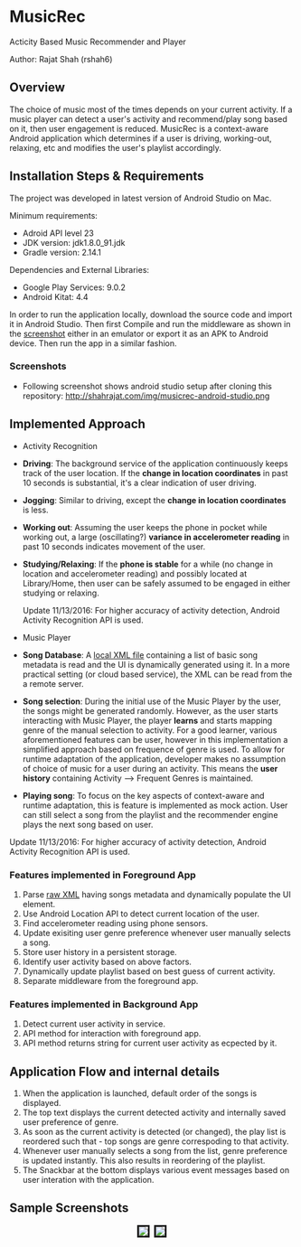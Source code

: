 # MusicRec
Acticity Based Music Recommender and Player

Author: Rajat Shah (rshah6)

## Overview
The choice of music most of the times depends on your current activity. If a music player can detect a user's activity and recommend/play song based on it, then user engagement is reduced. MusicRec is a context-aware Android application which determines if a user is driving, working-out, relaxing, etc and modifies the user's playlist accordingly.

## Installation Steps & Requirements
The project was developed in latest version of Android Studio on Mac.

Minimum requirements:
- Adroid API level 23
- JDK version: jdk1.8.0_91.jdk
- Gradle version: 2.14.1

Dependencies and External Libraries:
- Google Play Services: 9.0.2
- Android Kitat: 4.4

In order to run the application locally, download the source code and import it in Android Studio. Then first Compile and run the middleware as shown in the [screenshot](http://shahrajat.com/img/musicrec-android-studio.png) either in an emulator or export it as an APK to Android device. Then run the app in a similar fashion.


### Screenshots
- Following screenshot shows android studio setup after cloning this repository: http://shahrajat.com/img/musicrec-android-studio.png


## Implemented Approach
- Activity Recognition
 - __Driving__: The background service of the application continuously keeps track of the user location. If the **change in location coordinates** in past 10 seconds is substantial, it's a clear indication of user driving.
 - __Jogging__: Similar to driving, except the **change in location coordinates** is less.
 - __Working out__: Assuming the user keeps the phone in pocket while working out, a large (oscillating?) **variance in accelerometer reading** in past 10 seconds indicates movement of the user.
 - __Studying/Relaxing__: If the **phone is stable** for a while (no change in location and accelerometer reading) and possibly located at Library/Home, then user can be safely assumed to be engaged in either studying or relaxing.
 
    Update 11/13/2016: For higher accuracy of activity detection, Android Activity Recognition API is used.
- Music Player
 - __Song Database__: A [local XML file](https://raw.githubusercontent.com/shahrajat/MusicRec/master/app/src/main/res/xml/songs.xml) containing a list of basic song metadata is read and the UI is dynamically generated using it. In a more practical setting (or cloud based service), the XML can be read from the a remote server.
 - __Song selection__: During the initial use of the Music Player by the user, the songs might be generated randomly. However, as the user starts interacting with Music Player, the player **learns** and starts mapping genre of the manual selection to activity. For a good learner, various aforementioned features can be user, however in this implementation a simplified approach based on frequence of genre is used. To allow for runtime adaptation of the application, developer makes no assumption of choice of music for a user during an activity. This means the **user history** containing Activity --> Frequent Genres is maintained.
 - __Playing song__: To focus on the key aspects of context-aware and runtime adaptation, this is feature is implemented as mock action. User can still select a song from the playlist and the recommender engine plays the next song based on user.

 Update 11/13/2016: For higher accuracy of activity detection, Android Activity Recognition API is used.

### Features implemented in Foreground App
   1. Parse [raw XML](https://raw.githubusercontent.com/shahrajat/MusicRec/master/app/src/main/res/xml/songs.xml) having songs metadata and dynamically populate the UI element.
   2. Use Android Location API to detect current location of the user.
   3. Find accelerometer reading using phone sensors.
   4. Update exisiting user genre preference whenever user manually selects a song.
   5. Store user history in a persistent storage.
   6. Identify user activity based on above factors.
   7. Dynamically update playlist based on best guess of current activity.
   8. Separate middleware from the foreground app.

### Features implemented in Background App
   1. Detect current user activity in service.
   2. API method for interaction with foreground app.
   3. API method returns string for current user activity as ecpected by it.

## Application Flow and internal details
   1. When the application is launched, default order of the songs is displayed.
   2. The top text displays the current detected activity and internally saved user preference of genre.
   3. As soon as the current activity is detected (or changed), the play list is reordered such that - top songs are genre correspoding to that activity.
   4. Whenever user manually selects a song from the list, genre preference is updated instantly. This also results in reordering of the playlist.
   5. The Snackbar at the bottom displays various event messages based on user interation with the application.

## Sample Screenshots
<p align="center">
<kbd>
<img src="https://media.giphy.com/media/3o7TKLfkvWpX3PPWQ8/giphy.gif" border="3"/>
 </kbd>
<kbd>
  <img src="https://media.giphy.com/media/3o6Ztr0zyb96WVvVMA/giphy.gif" border="3"/>
 </kbd>
</p>
